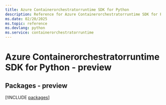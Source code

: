 ```yaml
---
title: Azure Containerorchestratorruntime SDK for Python
description: Reference for Azure Containerorchestratorruntime SDK for Python
ms.date: 02/20/2025
ms.topic: reference
ms.devlang: python
ms.service: containerorchestratorruntime
---
```

# Azure Containerorchestratorruntime SDK for Python - preview
## Packages - preview
[!INCLUDE [packages](containerorchestratorruntime-index.md)]